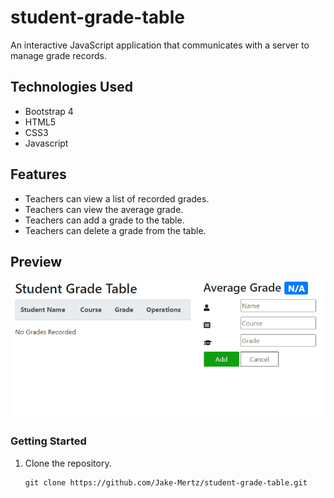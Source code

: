 # student-grade-table
An interactive JavaScript application that communicates with a server to manage grade records.

## Technologies Used

- Bootstrap 4
- HTML5
- CSS3
- Javascript

## Features

- Teachers can view a list of recorded grades.
- Teachers can view the average grade.
- Teachers can add a grade to the table.
- Teachers can delete a grade from the table.

## Preview

![SGT](student-grade-table1.gif)

### Getting Started

1. Clone the repository.

    ```shell
    git clone https://github.com/Jake-Mertz/student-grade-table.git
    ```

